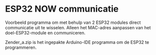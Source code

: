 # ESP32 NOW communicatie
 
Voorbeeld programma om met behulp van 2 ESP32 modules direct communicatie uit te wisselen.
Alleen het MAC-adres aanpassen van het doel-ESP32-module en communiceren.

Zender_a.zip is het ingepakte Arduino-IDE programma om de ESP32 te programmeren.


